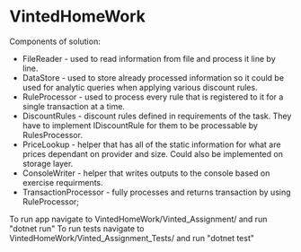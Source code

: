 # VintedHomeWork

Components of solution:
* FileReader - used to read information from file and process it line by line.
* DataStore - used to store already processed information so it could be used for analytic queries when applying various discount rules.
* RuleProcessor - used to process every rule that is registered to it for a single transaction at a time.
* DiscountRules - discount rules defined in requirements of the task. They have to implement IDiscountRule for them to be processable by RulesProcessor.
* PriceLookup - helper that has all of the static information for what are prices dependant on provider and size. Could also be implemented on storage layer.
* ConsoleWriter - helper that writes outputs to the console based on exercise requirments.
* TransactionProcessor - fully processes and returns transaction by using RuleProcessor;

To run app navigate to VintedHomeWork/Vinted_Assignment/ and run "dotnet run"
To run tests navigate to VintedHomeWork/Vinted_Assignment_Tests/ and run "dotnet test"

